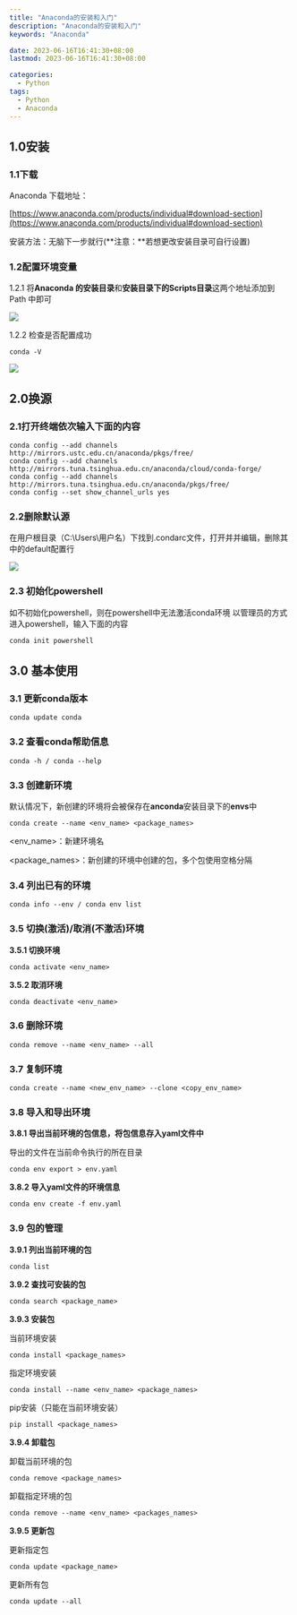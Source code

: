 ```yaml
---
title: "Anaconda的安装和入门"
description: "Anaconda的安装和入门"
keywords: "Anaconda"

date: 2023-06-16T16:41:30+08:00
lastmod: 2023-06-16T16:41:30+08:00

categories:
  - Python
tags:
  - Python
  - Anaconda
---
```


## 1.0安装

### 1.1下载

Anaconda 下载地址：

[https://www.anaconda.com/products/individual#download-section](https://www.anaconda.com/products/individual#download-section)

安装方法：无脑下一步就行(**注意：**若想更改安装目录可自行设置)

### 1.2配置环境变量

1.2.1 将**Anaconda 的安装目录**和**安装目录下的Scripts目录**这两个地址添加到 Path 中即可

![](https://picture-czy.oss-cn-beijing.aliyuncs.com/img/image-20211020164042238.png#crop=0&crop=0&crop=1&crop=1&id=I3mjx&originHeight=133&originWidth=666&originalType=binary&ratio=1&rotation=0&showTitle=false&status=done&style=none&title=)

1.2.2 检查是否配置成功

```shell
conda -V
```

![](https://picture-czy.oss-cn-beijing.aliyuncs.com/img/image-20211020164433714.png#crop=0&crop=0&crop=1&crop=1&id=Td30o&originHeight=303&originWidth=1119&originalType=binary&ratio=1&rotation=0&showTitle=false&status=done&style=none&title=)

## 2.0换源

### 2.1打开终端依次输入下面的内容

```shell
conda config --add channels http://mirrors.ustc.edu.cn/anaconda/pkgs/free/
conda config --add channels http://mirrors.tuna.tsinghua.edu.cn/anaconda/cloud/conda-forge/
conda config --add channels http://mirrors.tuna.tsinghua.edu.cn/anaconda/pkgs/free/
conda config --set show_channel_urls yes
```

### 2.2删除默认源

在用户根目录（C:\Users\用户名）下找到.condarc文件，打开并并编辑，删除其中的default配置行

![](https://picture-czy.oss-cn-beijing.aliyuncs.com/img/image-20211020164944636.png#crop=0&crop=0&crop=1&crop=1&id=rdLEl&originHeight=618&originWidth=1011&originalType=binary&ratio=1&rotation=0&showTitle=false&status=done&style=none&title=)

### 2.3 初始化powershell

如不初始化powershell，则在powershell中无法激活conda环境
以管理员的方式进入powershell，输入下面的内容

```bash
conda init powershell
```

## 3.0 基本使用

### 3.1 更新conda版本

```shell
conda update conda
```

### 3.2 查看conda帮助信息

```shell
conda -h / conda --help
```

### 3.3 创建新环境

默认情况下，新创建的环境将会被保存在**anconda**安装目录下的**envs**中

```shell
conda create --name <env_name> <package_names>
```

<env_name>：新建环境名

<package_names>：新创建的环境中创建的包，多个包使用空格分隔

### 3.4 列出已有的环境

```shell
conda info --env / conda env list
```

### 3.5 切换(激活)/取消(不激活)环境

**3.5.1 切换环境**

```shell
conda activate <env_name>
```

**3.5.2 取消环境**

```shell
conda deactivate <env_name>
```

### 3.6 删除环境

```shell
conda remove --name <env_name> --all
```

### 3.7 复制环境

```shell
conda create --name <new_env_name> --clone <copy_env_name>
```

### 3.8 导入和导出环境

**3.8.1 导出当前环境的包信息，将包信息存入yaml文件中**

导出的文件在当前命令执行的所在目录

```shell
conda env export > env.yaml
```

**3.8.2 导入yaml文件的环境信息**

```shell
conda env create -f env.yaml
```

### 3.9 包的管理

**3.9.1 列出当前环境的包**

```shell
conda list
```

**3.9.2 查找可安装的包**

```shell
conda search <package_name>
```

**3.9.3 安装包**

当前环境安装

```shell
conda install <package_names>
```

指定环境安装

```shell
conda install --name <env_name> <package_names>
```

pip安装（只能在当前环境安装）

```shell
pip install <package_names>
```

**3.9.4 卸载包**

卸载当前环境的包

```shell
conda remove <package_names>
```

卸载指定环境的包

```shell
conda remove --name <env_name> <packages_names>
```

**3.9.5 更新包**

更新指定包

```shell
conda update <package_name>
```

更新所有包

```shell
conda update --all
```
